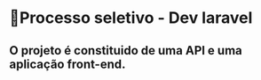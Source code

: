 # 🚀Processo seletivo - Dev laravel

## O projeto é constituido de uma API e uma aplicação front-end.

